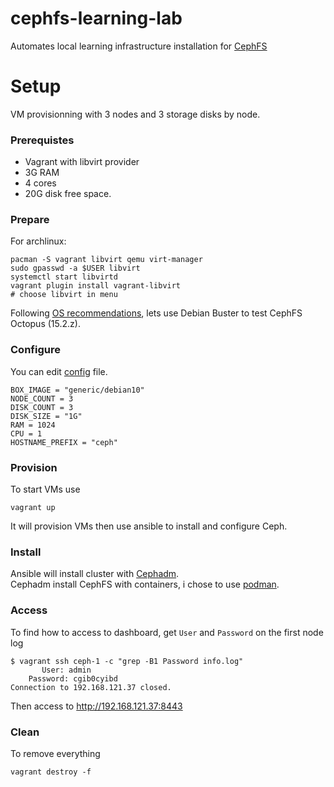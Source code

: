 # cephfs-learning-lab
Automates local learning infrastructure installation for [CephFS](https://docs.ceph.com/en/latest/)

# Setup

VM provisionning with 3 nodes and 3 storage disks by node.  

### Prerequistes
- Vagrant with libvirt provider
- 3G RAM
- 4 cores
- 20G disk free space.  

### Prepare
For archlinux:  
```
pacman -S vagrant libvirt qemu virt-manager
sudo gpasswd -a $USER libvirt
systemctl start libvirtd
vagrant plugin install vagrant-libvirt
# choose libvirt in menu
```
Following [OS recommendations](https://docs.ceph.com/en/latest/start/os-recommendations/), lets use Debian Buster to test CephFS Octopus (15.2.z).  

### Configure
You can edit [config](config) file.
```
BOX_IMAGE = "generic/debian10"
NODE_COUNT = 3
DISK_COUNT = 3
DISK_SIZE = "1G"
RAM = 1024
CPU = 1
HOSTNAME_PREFIX = "ceph"
```

### Provision

To start VMs use
```
vagrant up
```
It will provision VMs then use ansible to install and configure Ceph.  

### Install

Ansible will install cluster with [Cephadm](https://docs.ceph.com/en/latest/cephadm/install/).  
Cephadm install CephFS with containers, i chose to use [podman](https://podman.io/).

### Access
To find how to access to dashboard, get ``User`` and ``Password`` on the first node log  
```
$ vagrant ssh ceph-1 -c "grep -B1 Password info.log"
	   User: admin
	Password: cgib0cyibd
Connection to 192.168.121.37 closed.
```
Then access to http://192.168.121.37:8443

### Clean
To remove everything
```
vagrant destroy -f
```
